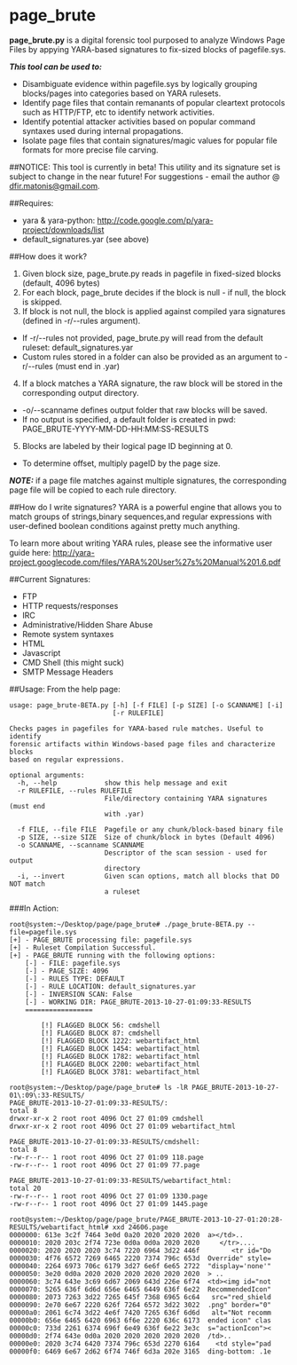page_brute
==========

**page_brute.py** is a digital forensic tool purposed to analyze Windows Page Files by appying YARA-based signatures to fix-sized blocks of pagefile.sys. 

***This tool can be used to:***
 * Disambiguate evidence within pagefile.sys by logically grouping blocks/pages into categories based on YARA rulesets.
 * Identify page files that contain remanants of popular cleartext protocols such as HTTP/FTP, etc to identify network activities.
 * Identify potential attacker activities based on popular command syntaxes used during internal propagations.
 * Isolate page files that contain signatures/magic values for popular file formats for more precise file carving.

##NOTICE:
This tool is currently in beta! This utility and its signature set is subject to change in the near future! For suggestions - email the author @ dfir.matonis@gmail.com.

##Requires:
 * yara & yara-python: http://code.google.com/p/yara-project/downloads/list
 * default_signatures.yar (see above)

##How does it work?
1. Given block size, page_brute.py reads in pagefile in fixed-sized blocks (default, 4096 bytes)
2. For each block, page_brute decides if the block is null - if null, the block is skipped.
3. If block is not null, the block is applied against compiled yara signatures (defined in -r/--rules argument).
  * If -r/--rules not provided, page_brute.py will read from the default ruleset: default_signatures.yar
  * Custom rules stored in a folder can also be provided as an argument to -r/--rules (must end in .yar)
4. If a block matches a YARA signature, the raw block will be stored in the corresponding output directory.
  * -o/--scanname defines output folder that raw blocks will be saved.
  * If no output is specified, a default folder is created in pwd: PAGE_BRUTE-YYYY-MM-DD-HH:MM:SS-RESULTS
5. Blocks are labeled by their logical page ID beginning at 0.
  * To determine offset, multiply pageID by the page size.

***NOTE:*** if a page file matches against multiple signatures, the corresponding page file will be copied to each rule directory.

##How do I write signatures?
YARA is a powerful engine that allows you to match groups of strings,binary sequences,and regular expressions with user-defined boolean conditions against pretty much anything.

To learn more about writing YARA rules, please see the informative user guide here: http://yara-project.googlecode.com/files/YARA%20User%27s%20Manual%201.6.pdf

##Current Signatures:
  * FTP
  * HTTP requests/responses
  * IRC
  * Administrative/Hidden Share Abuse
  * Remote system syntaxes
  * HTML
  * Javascript
  * CMD Shell (this might suck)
  * SMTP Message Headers

##Usage:
From the help page:
```
usage: page_brute-BETA.py [-h] [-f FILE] [-p SIZE] [-o SCANNAME] [-i]
                          [-r RULEFILE]

Checks pages in pagefiles for YARA-based rule matches. Useful to identify
forensic artifacts within Windows-based page files and characterize blocks
based on regular expressions.

optional arguments:
  -h, --help            show this help message and exit
  -r RULEFILE, --rules RULEFILE
                        File/directory containing YARA signatures (must end
                        with .yar)

  -f FILE, --file FILE  Pagefile or any chunk/block-based binary file
  -p SIZE, --size SIZE  Size of chunk/block in bytes (Default 4096)
  -o SCANNAME, --scanname SCANNAME
                        Descriptor of the scan session - used for output
                        directory
  -i, --invert          Given scan options, match all blocks that DO NOT match
                        a ruleset
```
###In Action:
```
root@system:~/Desktop/page/page_brute# ./page_brute-BETA.py --file=pagefile.sys
[+] - PAGE_BRUTE processing file: pagefile.sys
[+] - Ruleset Compilation Successful.
[+] - PAGE_BRUTE running with the following options:
	[-] - FILE: pagefile.sys
	[-] - PAGE_SIZE: 4096
	[-] - RULES TYPE: DEFAULT
	[-] - RULE LOCATION: default_signatures.yar
	[-] - INVERSION SCAN: False
	[-] - WORKING DIR: PAGE_BRUTE-2013-10-27-01:09:33-RESULTS
	=================

        [!] FLAGGED BLOCK 56: cmdshell
        [!] FLAGGED BLOCK 87: cmdshell
        [!] FLAGGED BLOCK 1222: webartifact_html
        [!] FLAGGED BLOCK 1454: webartifact_html
        [!] FLAGGED BLOCK 1782: webartifact_html
        [!] FLAGGED BLOCK 2200: webartifact_html
        [!] FLAGGED BLOCK 3781: webartifact_html
        
root@system:~/Desktop/page/page_brute# ls -lR PAGE_BRUTE-2013-10-27-01\:09\:33-RESULTS/
PAGE_BRUTE-2013-10-27-01:09:33-RESULTS/:
total 8
drwxr-xr-x 2 root root 4096 Oct 27 01:09 cmdshell
drwxr-xr-x 2 root root 4096 Oct 27 01:09 webartifact_html

PAGE_BRUTE-2013-10-27-01:09:33-RESULTS/cmdshell:
total 8
-rw-r--r-- 1 root root 4096 Oct 27 01:09 118.page
-rw-r--r-- 1 root root 4096 Oct 27 01:09 77.page

PAGE_BRUTE-2013-10-27-01:09:33-RESULTS/webartifact_html:
total 20
-rw-r--r-- 1 root root 4096 Oct 27 01:09 1330.page
-rw-r--r-- 1 root root 4096 Oct 27 01:09 1445.page

root@system:~/Desktop/page/page_brute/PAGE_BRUTE-2013-10-27-01:20:28-RESULTS/webartifact_html# xxd 24606.page 
0000000: 613e 3c2f 7464 3e0d 0a20 2020 2020 2020  a></td>..       
0000010: 2020 203c 2f74 723e 0d0a 0d0a 2020 2020     </tr>....    
0000020: 2020 2020 2020 3c74 7220 6964 3d22 446f        <tr id="Do
0000030: 4f76 6572 7269 6465 2220 7374 796c 653d  Override" style=
0000040: 2264 6973 706c 6179 3d27 6e6f 6e65 2722  "display='none'"
0000050: 3e20 0d0a 2020 2020 2020 2020 2020 2020  > ..            
0000060: 3c74 643e 3c69 6d67 2069 643d 226e 6f74  <td><img id="not
0000070: 5265 636f 6d6d 656e 6465 6449 636f 6e22  RecommendedIcon"
0000080: 2073 7263 3d22 7265 645f 7368 6965 6c64   src="red_shield
0000090: 2e70 6e67 2220 626f 7264 6572 3d22 3022  .png" border="0"
00000a0: 2061 6c74 3d22 4e6f 7420 7265 636f 6d6d   alt="Not recomm
00000b0: 656e 6465 6420 6963 6f6e 2220 636c 6173  ended icon" clas
00000c0: 733d 2261 6374 696f 6e49 636f 6e22 3e3c  s="actionIcon"><
00000d0: 2f74 643e 0d0a 2020 2020 2020 2020 2020  /td>..          
00000e0: 2020 3c74 6420 7374 796c 653d 2270 6164    <td style="pad
00000f0: 6469 6e67 2d62 6f74 746f 6d3a 202e 3165  ding-bottom: .1e


```
